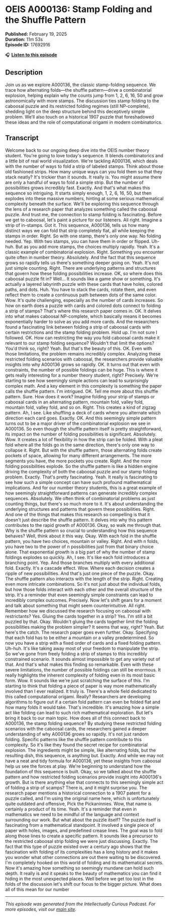 # OEIS A000136: Stamp Folding and the Shuffle Pattern

**Published:** February 19, 2025  
**Duration:** 11m 53s  
**Episode ID:** 17692916

🎧 **[Listen to this episode](https://intellectuallycurious.buzzsprout.com/2529712/episodes/17692916-oeis-a000136-stamp-folding-and-the-shuffle-pattern)**

## Description

Join us as we explore A000136, the classic stamp-folding sequence. We trace how alternating folds—the shuffle pattern—drive a combinatorial explosion, helping explain why the counts jump from 1, 2, 6, 16, 50 and grow astronomically with more stamps. The discussion ties stamp folding to the caboosal puzzle and its restricted folding regimes (still NP-complete), shedding light on the deep structure behind this deceptively simple problem. We’ll also touch on a historical 1907 puzzle that foreshadowed these ideas and the role of computational origami in modern combinatorics.

## Transcript

Welcome back to our ongoing deep dive into the OEIS number theory student. You're going to love today's sequence. It blends combinatorics and a little bit of real world visualization. We're tackling A000136, which deals with the number of ways to fold a strip of labeled stamps. Think about those old fashioned strips. How many unique ways can you fold them so that they stack neatly? It's trickier than it sounds. It really is. You might assume there are only a handful of ways to fold a simple strip. But the number of possibilities grows incredibly fast. Exactly. And that's what makes this sequence so intriguing. It starts simply enough, 1, 2, 6, 16, 50, but then explodes into these massive numbers, hinting at some serious mathematical complexity beneath the surface. We'll be exploring this sequence through the lens of a research paper that analyzes something called the caboosal puzzle. And trust me, the connection to stamp folding is fascinating. Before we get to caboosal, let's paint a picture for our listeners. All right. Imagine a strip of in-stamps. Got it. This sequence, A000136, tells us how many distinct ways we can fold that strip completely flat, all while keeping the stamps in order. Right. So with one stamp, there's only one way. No folding needed. Yep. With two stamps, you can have them in order or flipped. Uh-huh. But as you add more stamps, the choices multiply rapidly. Yeah. It's a classic example of combinatorial explosion. Right. Something you encounter quite often in number theory. Absolutely. And the fact that this sequence grows so rapidly tells us there's something deeper going on. Yeah. It's not just simple counting. Right. There are underlying patterns and structures that govern how these folding possibilities increase. OK, so where does this caboosal puzzle fit in? Well... It sounds like a game show or something. It's actually a layered labyrinth puzzle with these cards that have holes, colored paths, and dots. Huh. You have to stack the cards, rotate them, and even reflect them to create a continuous path between dots of the same color. Wow. It's quite challenging, especially as the number of cards increases. So how on earth does a puzzle with cards and colored dots connect to folding a strip of stamps? That's where this research paper comes in. OK. It delves into what makes caboosal NP-complete, which basically means it becomes exponentially harder to solve as you add more cards. And the researchers found a fascinating link between folding a strip of caboosal cards with certain restrictions and the stamp folding problem. Hold up. I'm not sure I followed. OK. How can restricting the way you fold caboosal cards make it relevant to our stamp folding sequence? Wouldn't that limit the options? You'd think so, right? Yeah. But that's the beauty of this. OK. Even with those limitations, the problem remains incredibly complex. Analyzing these restricted folding scenarios with caboosal, the researchers provide valuable insights into why A000136 grows so rapidly. OK. It turns out that even with constraints, the number of possible foldings can be huge. This is where it gets really interesting for a number theory student, right? Precisely. We're starting to see how seemingly simple actions can lead to surprisingly complex math. And a key element in this complexity is something the paper calls the shuffle pattern. I'm intrigued. OK. Tell me more about this shuffle pattern. Sure. How does it work? Imagine folding your strip of stamps or caboosal cards in an alternating pattern, mountain fold, valley fold, mountain fold, valley fold, and so on. Right. This creates a kind of zigzag pattern. Ah, I see. Like shuffling a deck of cards where you alternate which direction each card goes. Exactly. OK. And this seemingly simple pattern turns out to be a major driver of the combinatorial explosion we see in A000136. So even though the shuffle pattern itself is pretty straightforward, its impact on the number of folding possibilities is significant. Absolutely. Wow. It creates a lot of flexibility in how the strip can be folded. With a pleat fold where all the folds go in the same direction, there's only one way to collapse it. Right. But with the shuffle pattern, those alternating folds create pockets of space, allowing for many different arrangements. The more segments you have, the more pockets you create. Right. And the more folding possibilities explode. So the shuffle pattern is like a hidden engine driving the complexity of both the caboosal puzzle and our stamp folding problem. Exactly. That's pretty fascinating. Yeah. It really is fascinating to see how such a simple concept can have such profound mathematical implications. And for our number theory students, this is a great example of how seemingly straightforward patterns can generate incredibly complex sequences. Absolutely. We often think of combinatorial problems as just counting things, but there's so much more to it. It's about understanding the underlying structures and patterns that govern these possibilities. Right. And one of the things that makes this research so compelling is that it doesn't just describe the shuffle pattern. It delves into why this pattern contributes to the rapid growth of A000136. Okay, so walk me through that. Why is the shuffle pattern so crucial to understanding how this sequence behaves? Well, think about it this way. Okay. With each fold in the shuffle pattern, you have two choices, mountain or valley. Right. And with n folds, you have two to the power of n possibilities just from that binary choice alone. That exponential growth is a big part of why the number of stamp foldings explodes so quickly. Ah, I see. It's like each fold introduces a branching point. Yep. And those branches multiply with every additional fold. Exactly. It's a cascade effect. Wow. Where each decision creates a ripple of new possibilities. And that's just one piece of the puzzle. Okay. The shuffle pattern also interacts with the length of the strip. Right. Creating even more intricate combinations. So it's not just about the individual folds, but how those folds interact with each other and the overall structure of the strip. It's a reminder that even seemingly simple constraints can lead to incredibly complex outcomes. Precisely. Now let's shift gears for a moment and talk about something that might seem counterintuitive. All right. Remember how we discussed the research focusing on caboosal with restrictants? Yes. Gluing the cards together in a strip? Yes. I'm still a bit puzzled by that. Okay. Wouldn't gluing the cards together limit the folding possibilities making the problem simpler? It seems that way, right? Yeah. But here's the catch. The research paper goes even further. Okay. Specifying that each fold has to be either a mountain or a valley predetermined. So now you have a strip with a fixed order of cards and a fixed folding pattern. Uh-huh. It's like taking away most of your freedom to manipulate the strip. So we've gone from freely folding a strip of stamps to this incredibly constrained scenario. It sounds almost impossible to get any variety out of that. And that's what makes this finding so remarkable. Even with these severe limitations, the number of possible foldings can still be enormous. It really highlights the inherent complexity of folding even in its most basic form. Wow. It sounds like we're just scratching the surface of this. I'm starting to think that folding a piece of paper is way more mathematically involved than I ever realized. It truly is. There's a whole field dedicated to this called computational origami. Really? Researchers are developing algorithms to figure out if a certain fold pattern can even be folded flat and how many folds it would take. That's incredible. It's amazing how a simple act like folding can lead to such rich mathematical exploration. But let's bring it back to our main topic. How does all of this connect back to A000136, the stamp folding sequence? By studying these restricted folding scenarios with the caboosal cards, the researchers gained a deeper understanding of why A000136 grows so rapidly. It's not just random folding. Specific patterns like the shuffle pattern contribute to this complexity. So it's like they found the secret recipe for combinatorial explosion. The ingredients might be simple, like alternating folds, but the resulting dish, this sequence, is anything but. Exactly. And while we may not have a neat and tidy formula for A000136, yet these insights from caboosal help us see the forces at play. We're beginning to understand how the foundation of this sequence is built. Okay, so we talked about the shuffle pattern and how restricted folding scenarios provide insight into A000136's growth. But is there anything else that connects to this seemingly simple act of folding a strip of scamps? There is, and it might surprise you. The research paper mentions a historical connection to a 1907 patent for a puzzle called, and I'm using the original name here, which is unfortunately quite outdated and offensive, Pick the Pickaninnies. Wow, that name is certainly a product of its time. Yeah. It's a reminder that even in mathematics we need to be mindful of the language and context surrounding our work. But what about the puzzle itself? The puzzle itself is fascinating from a mathematical standpoint. It involved a single piece of paper with holes, images, and predefined crease lines. The goal was to fold along those lines to create a specific pattern. It sounds like a precursor to the restricted caboosal strip folding we were just discussing. Exactly. The fact that this type of puzzle existed over a century ago shows that the fascination with folding of its complexities has a long history and it makes you wonder what other connections are out there waiting to be discovered. I'm completely hooked on this world of folding and its mathematical secrets. Now it's amazing how something so seemingly mundane can hold such depth. It really is and it speaks to the beauty of mathematics you can find it hiding in the most unexpected places. Well before we get too lost in the folds of the discussion let's shift our focus to the bigger picture. What does all of this mean for our number

---
*This episode was generated from the Intellectually Curious Podcast. For more episodes, visit our [main site](https://intellectuallycurious.buzzsprout.com).*
